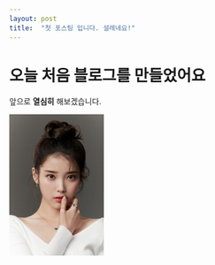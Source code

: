 ```yaml
---
layout: post
title:  "첫 포스팅 입니다. 설레네요!"
---
```


# 오늘 처음 블로그를 만들었어요

앞으로 **열심히** 해보겠습니다.



<img src="../images/2021-11-01-Test_01/IU_image.jpg" alt="IU_image" style="zoom: 25%;" />
